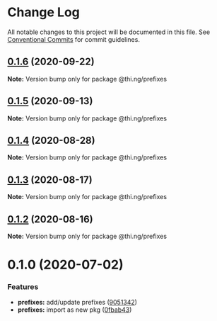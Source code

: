 # Change Log

All notable changes to this project will be documented in this file.
See [Conventional Commits](https://conventionalcommits.org) for commit guidelines.

## [0.1.6](https://github.com/thi-ng/umbrella/compare/@thi.ng/prefixes@0.1.5...@thi.ng/prefixes@0.1.6) (2020-09-22)

**Note:** Version bump only for package @thi.ng/prefixes





## [0.1.5](https://github.com/thi-ng/umbrella/compare/@thi.ng/prefixes@0.1.4...@thi.ng/prefixes@0.1.5) (2020-09-13)

**Note:** Version bump only for package @thi.ng/prefixes





## [0.1.4](https://github.com/thi-ng/umbrella/compare/@thi.ng/prefixes@0.1.3...@thi.ng/prefixes@0.1.4) (2020-08-28)

**Note:** Version bump only for package @thi.ng/prefixes





## [0.1.3](https://github.com/thi-ng/umbrella/compare/@thi.ng/prefixes@0.1.2...@thi.ng/prefixes@0.1.3) (2020-08-17)

**Note:** Version bump only for package @thi.ng/prefixes





## [0.1.2](https://github.com/thi-ng/umbrella/compare/@thi.ng/prefixes@0.1.1...@thi.ng/prefixes@0.1.2) (2020-08-16)

**Note:** Version bump only for package @thi.ng/prefixes





# 0.1.0 (2020-07-02)


### Features

* **prefixes:** add/update prefixes ([9051342](https://github.com/thi-ng/umbrella/commit/905134278b6a9d832669f2007b48142718ee964c))
* **prefixes:** import as new pkg ([0fbab43](https://github.com/thi-ng/umbrella/commit/0fbab43c9acbd89f01615672cadd964df7f9a5a3))
